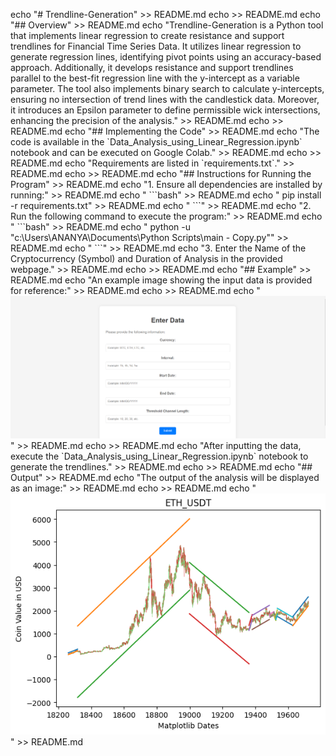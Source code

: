 echo "# Trendline-Generation" >> README.md
echo >> README.md
echo "## Overview" >> README.md
echo "Trendline-Generation is a Python tool that implements linear regression to create resistance and support trendlines for Financial Time Series Data. It utilizes linear regression to generate regression lines, identifying pivot points using an accuracy-based approach. Additionally, it develops resistance and support trendlines parallel to the best-fit regression line with the y-intercept as a variable parameter. The tool also implements binary search to calculate y-intercepts, ensuring no intersection of trend lines with the candlestick data. Moreover, it introduces an Epsilon parameter to define permissible wick intersections, enhancing the precision of the analysis." >> README.md
echo >> README.md
echo "## Implementing the Code" >> README.md
echo "The code is available in the \`Data_Analysis_using_Linear_Regression.ipynb\` notebook and can be executed on Google Colab." >> README.md
echo >> README.md
echo "Requirements are listed in \`requirements.txt\`." >> README.md
echo >> README.md
echo "## Instructions for Running the Program" >> README.md
echo "1. Ensure all dependencies are installed by running:" >> README.md
echo "    \`\`\`bash" >> README.md
echo "    pip install -r requirements.txt" >> README.md
echo "    \`\`\`" >> README.md
echo "2. Run the following command to execute the program:" >> README.md
echo "    \`\`\`bash" >> README.md
echo "    python -u \"c:\Users\ANANYA\Documents\Python Scripts\main - Copy.py\"" >> README.md
echo "    \`\`\`" >> README.md
echo "3. Enter the Name of the Cryptocurrency (Symbol) and Duration of Analysis in the provided webpage." >> README.md
echo >> README.md
echo "## Example" >> README.md
echo "An example image showing the input data is provided for reference:" >> README.md
echo >> README.md
echo "![Sample Input](./sample_input.png)" >> README.md
echo >> README.md
echo "After inputting the data, execute the \`Data_Analysis_using_Linear_Regression.ipynb\` notebook to generate the trendlines." >> README.md
echo >> README.md
echo "## Output" >> README.md
echo "The output of the analysis will be displayed as an image:" >> README.md
echo >> README.md
echo "![Output](./download.png)" >> README.md
